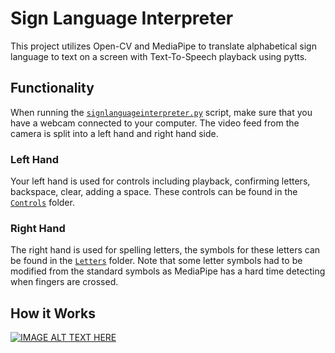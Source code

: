# Sign Language Interpreter

This project utilizes Open-CV and MediaPipe to translate alphabetical sign language to text on a screen with Text-To-Speech playback using pytts. 


## Functionality
When running the [`signlanguageinterpreter.py`](signlanguageinterpreter.py) script, make sure that you have a webcam connected to your computer. The video feed from the camera is split into a left hand and right hand side.

### Left Hand

Your left hand is used for controls including playback, confirming letters, backspace, clear, adding a space. These controls can be found in the [`Controls`](Controls) folder. 

### Right Hand

The right hand is used for spelling letters, the symbols for these letters can be found in the [`Letters`](Letters) folder. Note that some letter symbols had to be modified from the standard symbols as MediaPipe has a hard time detecting when fingers are crossed.

## How it Works

[![IMAGE ALT TEXT HERE](https://img.youtube.com/vi/RDK9m6hkhY0/0.jpg)]([[https://www.youtube.com/watch?v=PtSQIQeD2YM](https://youtu.be/RDK9m6hkhY0)](https://youtu.be/RDK9m6hkhY0))
